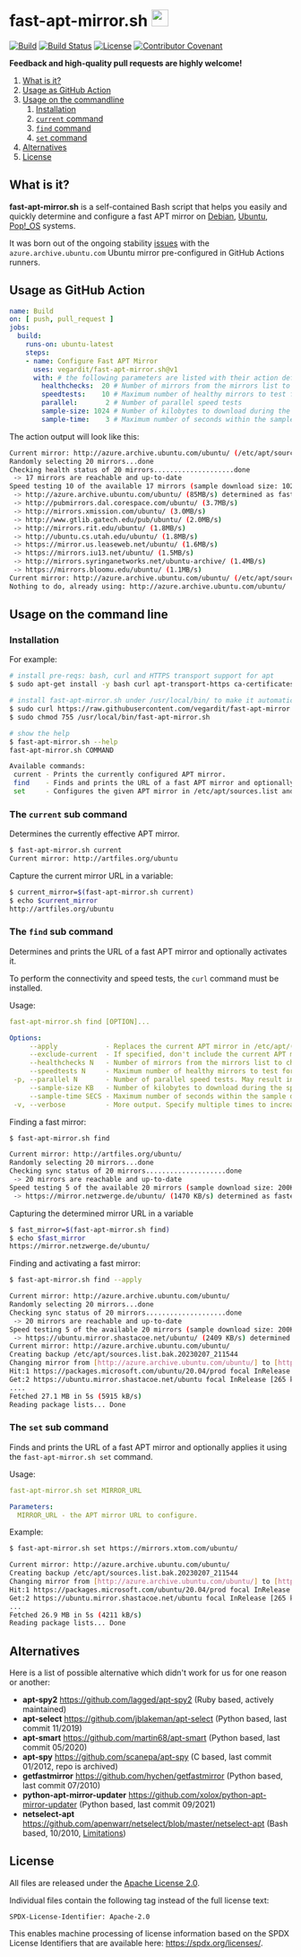 # fast-apt-mirror.sh <a href="https://github.com/vegardit/fast-apt-mirror.sh/" title="GitHub Repo"><img height="30" src="https://raw.githubusercontent.com/simple-icons/simple-icons/develop/icons/github.svg?sanitize=true"></a>

[![Build](https://github.com/vegardit/fast-apt-mirror.sh/actions/workflows/build.yml/badge.svg)](https://github.com/vegardit/fast-apt-mirror.sh/actions/workflows/build.yml)
[![Build Status](https://vegardit.semaphoreci.com/badges/fast-apt-mirror.sh/branches/v1.svg?key=895f50fb-c056-41dc-9580-d7cdfac023df "Semaphore CI")](https://vegardit.semaphoreci.com/projects/fast-apt-mirror.sh)
[![License](https://img.shields.io/github/license/vegardit/fast-apt-mirror.sh.svg?label=license)](#license)
[![Contributor Covenant](https://img.shields.io/badge/Contributor%20Covenant-v2.0%20adopted-ff69b4.svg)](CODE_OF_CONDUCT.md)


**Feedback and high-quality pull requests are highly welcome!**

1. [What is it?](#what-is-it)
1. [Usage as GitHub Action](#github_action)
1. [Usage on the commandline](#cli)
   1. [Installation](#installation)
   1. [`current` command](#current-command)
   1. [`find` command](#find-command)
   1. [`set` command](#set-command)
1. [Alternatives](#alternatives)
1. [License](#license)


## <a name="what-is-it"></a>What is it?

**fast-apt-mirror.sh** is a self-contained Bash script that helps you easily and quickly determine and configure a fast APT mirror
on [Debian](https://www.debian.org/), [Ubuntu](https://ubuntu.com/), [Pop!_OS](https://pop.system76.com/) systems.

It was born out of the ongoing stability [issues](https://github.com/actions/runner-images/issues?q=is%3Aissue+azure.archive.ubuntu.com) with the `azure.archive.ubuntu.com` Ubuntu
mirror pre-configured in GitHub Actions runners.


## <a name="github_action"></a>Usage as GitHub Action

```yaml
name: Build
on: [ push, pull_request ]
jobs:
  build:
    runs-on: ubuntu-latest
    steps:
    - name: Configure Fast APT Mirror
      uses: vegardit/fast-apt-mirror.sh@v1
      with: # the following parameters are listed with their action default values and are optional
        healthchecks:  20 # Number of mirrors from the mirrors list to check for availability and up-to-dateness
        speedtests:    10 # Maximum number of healthy mirrors to test for speed
        parallel:       2 # Number of parallel speed tests
        sample-size: 1024 # Number of kilobytes to download during the speed from each mirror
        sample-time:    3 # Maximum number of seconds within the sample download from a mirror must finish
```

The action output will look like this:
```sh
Current mirror: http://azure.archive.ubuntu.com/ubuntu/ (/etc/apt/sources.list)
Randomly selecting 20 mirrors...done
Checking health status of 20 mirrors....................done
 -> 17 mirrors are reachable and up-to-date
Speed testing 10 of the available 17 mirrors (sample download size: 1024KB)..........done
 -> http://azure.archive.ubuntu.com/ubuntu/ (85MB/s) determined as fastest mirror within 4 seconds
 -> http://pubmirrors.dal.corespace.com/ubuntu/ (3.7MB/s)
 -> http://mirrors.xmission.com/ubuntu/ (3.0MB/s)
 -> http://www.gtlib.gatech.edu/pub/ubuntu/ (2.0MB/s)
 -> http://mirrors.rit.edu/ubuntu/ (1.8MB/s)
 -> http://ubuntu.cs.utah.edu/ubuntu/ (1.8MB/s)
 -> https://mirror.us.leaseweb.net/ubuntu/ (1.6MB/s)
 -> https://mirrors.iu13.net/ubuntu/ (1.5MB/s)
 -> http://mirrors.syringanetworks.net/ubuntu-archive/ (1.4MB/s)
 -> https://mirrors.bloomu.edu/ubuntu/ (1.1MB/s)
Current mirror: http://azure.archive.ubuntu.com/ubuntu/ (/etc/apt/sources.list)
Nothing to do, already using: http://azure.archive.ubuntu.com/ubuntu/
```

## <a name="cli"></a>Usage on the command line

### <a name="installation"></a>Installation

For example:
```bash
# install pre-reqs: bash, curl and HTTPS transport support for apt
$ sudo apt-get install -y bash curl apt-transport-https ca-certificates

# install fast-apt-mirror.sh under /usr/local/bin/ to make it automatically available via $PATH
$ sudo curl https://raw.githubusercontent.com/vegardit/fast-apt-mirror.sh/v1/fast-apt-mirror.sh -o /usr/local/bin/fast-apt-mirror.sh
$ sudo chmod 755 /usr/local/bin/fast-apt-mirror.sh

# show the help
$ fast-apt-mirror.sh --help
fast-apt-mirror.sh COMMAND

Available commands:
 current - Prints the currently configured APT mirror.
 find    - Finds and prints the URL of a fast APT mirror and optionally applies it using the 'fast-apt-mirror.sh set' command.
 set     - Configures the given APT mirror in /etc/apt/sources.list and runs 'sudo apt-get update'.
```

### <a name="current-command"></a>The `current` sub command

Determines the currently effective APT mirror.
```sh
$ fast-apt-mirror.sh current
Current mirror: http://artfiles.org/ubuntu
```

Capture the current mirror URL in a variable:
```sh
$ current_mirror=$(fast-apt-mirror.sh current)
$ echo $current_mirror
http://artfiles.org/ubuntu
```

### <a name="find-command"></a>The `find` sub command

Determines and prints the URL of a fast APT mirror and optionally activates it.

To perform the connectivity and speed tests, the `curl` command must be installed.

Usage:
```yml
fast-apt-mirror.sh find [OPTION]...

Options:
     --apply            - Replaces the current APT mirror in /etc/apt/(sources.list|sources.list.d/system.sources) with a fast mirror and runs 'sudo apt-get update'
     --exclude-current  - If specified, don't include the current APT mirror in the speed tests.
     --healthchecks N   - Number of mirrors from the mirrors list to check for availability and up-to-dateness - default is 20
     --speedtests N     - Maximum number of healthy mirrors to test for speed - default is 5
 -p, --parallel N       - Number of parallel speed tests. May result in incorrect results because of competing connections but finds a suitable mirror faster.
     --sample-size KB   - Number of kilobytes to download during the speed from each mirror - default is 200KB
     --sample-time SECS - Maximum number of seconds within the sample download from a mirror must finish - default is 3
 -v, --verbose          - More output. Specify multiple times to increase verbosity.
```

Finding a fast mirror:
```sh
$ fast-apt-mirror.sh find

Current mirror: http://artfiles.org/ubuntu/
Randomly selecting 20 mirrors...done
Checking sync status of 20 mirrors....................done
 -> 20 mirrors are reachable and up-to-date
Speed testing 5 of the available 20 mirrors (sample download size: 200KB).....done
 -> https://mirror.netzwerge.de/ubuntu/ (1470 KB/s) determined as fastest mirror within 4 seconds
```

Capturing the determined mirror URL in a variable
```sh
$ fast_mirror=$(fast-apt-mirror.sh find)
$ echo $fast_mirror
https://mirror.netzwerge.de/ubuntu/
```

Finding and activating a fast mirror:
```sh
$ fast-apt-mirror.sh find --apply

Current mirror: http://azure.archive.ubuntu.com/ubuntu/
Randomly selecting 20 mirrors...done
Checking sync status of 20 mirrors....................done
 -> 20 mirrors are reachable and up-to-date
Speed testing 5 of the available 20 mirrors (sample download size: 200KB).....done
 -> https://ubuntu.mirror.shastacoe.net/ubuntu/ (2409 KB/s) determined as fastest mirror within 6 seconds
Current mirror: http://azure.archive.ubuntu.com/ubuntu/
Creating backup /etc/apt/sources.list.bak.20230207_211544
Changing mirror from [http://azure.archive.ubuntu.com/ubuntu/] to [https://ubuntu.mirror.shastacoe.net/ubuntu/]...
Hit:1 https://packages.microsoft.com/ubuntu/20.04/prod focal InRelease
Get:2 https://ubuntu.mirror.shastacoe.net/ubuntu focal InRelease [265 kB]
....
Fetched 27.1 MB in 5s (5915 kB/s)
Reading package lists... Done
```

### <a name="set-command"></a>The `set` sub command

Finds and prints the URL of a fast APT mirror and optionally applies it using the `fast-apt-mirror.sh set` command.

Usage:
```yml
fast-apt-mirror.sh set MIRROR_URL

Parameters:
  MIRROR_URL - the APT mirror URL to configure.
```

Example:
```sh
$ fast-apt-mirror.sh set https://mirrors.xtom.com/ubuntu/

Current mirror: http://azure.archive.ubuntu.com/ubuntu/
Creating backup /etc/apt/sources.list.bak.20230207_211544
Changing mirror from [http://azure.archive.ubuntu.com/ubuntu/] to [https://mirrors.xtom.com/ubuntu/]...
Hit:1 https://packages.microsoft.com/ubuntu/20.04/prod focal InRelease
Get:2 https://ubuntu.mirror.shastacoe.net/ubuntu focal InRelease [265 kB]....
...
Fetched 26.9 MB in 5s (4211 kB/s)
Reading package lists... Done
```


## <a name="alternatives"></a>Alternatives

Here is a list of possible alternative which didn't work for us for one reason or another:
- **apt-spy2** https://github.com/lagged/apt-spy2 (Ruby based, actively maintained)
- **apt-select** https://github.com/jblakeman/apt-select (Python based, last commit 11/2019)
- **apt-smart** https://github.com/martin68/apt-smart (Python based, last commit 05/2020)
- **apt-spy** https://github.com/scanepa/apt-spy (C based, last commit 01/2012, repo is archived)
- **getfastmirror** https://github.com/hychen/getfastmirror (Python based, last commit 07/2010)
- **python-apt-mirror-updater** https://github.com/xolox/python-apt-mirror-updater (Python based, last commit 09/2021)
- **netselect-apt** https://github.com/apenwarr/netselect/blob/master/netselect-apt (Bash based, 10/2010, [Limitations](https://manpages.debian.org/bullseye/netselect-apt/netselect-apt.1.en.html#LIMITATIONS))


## <a name="license"></a>License

All files are released under the [Apache License 2.0](LICENSE.txt).

Individual files contain the following tag instead of the full license text:
```
SPDX-License-Identifier: Apache-2.0
```

This enables machine processing of license information based on the SPDX License Identifiers that are available here: https://spdx.org/licenses/.
